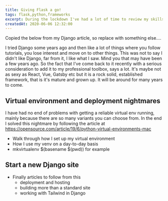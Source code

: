 ```yaml
---
title: Giving Flask a go!
tags: flask,python,frameworks
excerpt: During the lockdown I've had a lot of time to review my skillset and learn some new tricks. How about some Flask? 
createdAt: 2020-06-06 12:32:00
---
```

Copied the below from my Django article, so replace with something else....

I tried Django some years ago and then like a lot of things where you follow tutorials, you lose interest and move on to other things. This was not to say I didn't like Django, far from it, I like what I saw. Mind you that may have been a few years ago. So the fact that I've come back to it recently with a serious consideration to add it to my professional toolbox, says a lot. It's maybe not as sexy as React, Vue, Gatsby etc but it is a rock solid, established framework, that is it's mature and grown up. It will be around for many years to come.

## Virtual environment and deployment nightmares
I have had no end of problems with getting a reliable virtual env running, mainly because there are so many variants you can choose from. In the end I solved this nightmare by following the article at https://opensource.com/article/19/6/python-virtual-environments-mac 

- Walk through how I set up my virtual environment
- How I use my venv on a day-to-day basis
- mkvirtualenv $(basename $(pwd)) for example

## Start a new Django site

- Finally articles to follow from this
	- deployment and hosting
	- building more than a standard site
	- working with Tailwind in Django